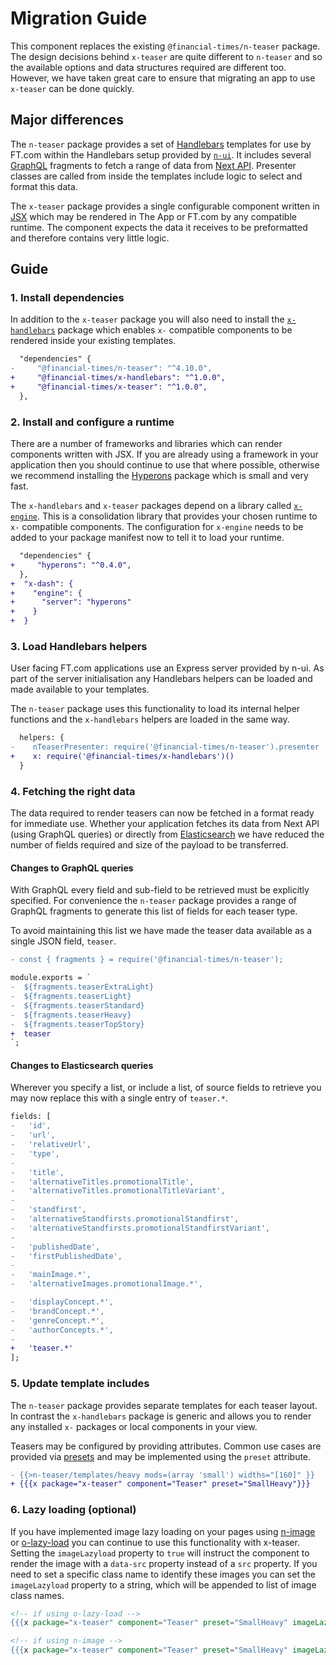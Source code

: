 # Migration Guide

This component replaces the existing `@financial-times/n-teaser` package. The design decisions behind `x-teaser` are quite different to `n-teaser` and so the available options and data structures required are different too. However, we have taken great care to ensure that migrating an app to use `x-teaser` can be done quickly.

## Major differences

The `n-teaser` package provides a set of [Handlebars] templates for use by FT.com within the Handlebars setup provided by [`n-ui`][n-ui]. It includes several [GraphQL] fragments to fetch a range of data from [Next API]. Presenter classes are called from inside the templates include logic to select and format this data.

The `x-teaser` package provides a single configurable component written in [JSX] which may be rendered in The App or FT.com by any compatible runtime. The component expects the data it receives to be preformatted and therefore contains very little logic.

[Handlebars]: https://handlebarsjs.com/
[n-ui]: https://github.com/Financial-Times/n-ui
[GraphQL]: https://graphql.org/
[Next API]: https://github.com/Financial-Times/next-api
[JSX]: https://jasonformat.com/wtf-is-jsx/

## Guide

### 1. Install dependencies

In addition to the `x-teaser` package you will also need to install the [`x-handlebars`][x-handlebars] package which enables `x-` compatible components to be rendered inside your existing templates.

```diff
  "dependencies" {
-     "@financial-times/n-teaser": "^4.10.0",
+     "@financial-times/x-handlebars": "^1.0.0",
+     "@financial-times/x-teaser": "^1.0.0",
  },
```

[x-handlebars]: https://github.com/Financial-Times/x-dash/tree/master/packages/x-handlebars

### 2. Install and configure a runtime

There are a number of frameworks and libraries which can render components written with JSX. If you are already using a framework in your application then you should continue to use that where possible, otherwise we recommend installing the [Hyperons](https://www.npmjs.com/package/hyperons) package which is small and very fast.

The `x-handlebars` and `x-teaser` packages depend on a library called [`x-engine`][x-engine]. This is a consolidation library that provides your chosen runtime to `x-` compatible components. The configuration for `x-engine` needs to be added to your package manifest now to tell it to load your runtime.

```diff
  "dependencies" {
+     "hyperons": "^0.4.0",
  },
+  "x-dash": {
+    "engine": {
+      "server": "hyperons"
+    }
+  }
```

[x-engine]: https://github.com/Financial-Times/x-dash/tree/master/packages/x-handlebars

### 3. Load Handlebars helpers

User facing FT.com applications use an Express server provided by n-ui. As part of the server initialisation any Handlebars helpers can be loaded and made available to your templates.

The `n-teaser` package uses this functionality to load its internal helper functions and the `x-handlebars` helpers are loaded in the same way.

```diff
  helpers: {
-    nTeaserPresenter: require('@financial-times/n-teaser').presenter
+    x: require('@financial-times/x-handlebars')()
  }
```

### 4. Fetching the right data

The data required to render teasers can now be fetched in a format ready for immediate use. Whether your application fetches its data from Next API (using GraphQL queries) or directly from [Elasticsearch] we have reduced the number of fields required and size of the payload to be transferred.

[Elasticsearch]: https://github.com/Financial-Times/next-es-interface/

#### Changes to GraphQL queries

With GraphQL every field and sub-field to be retrieved must be explicitly specified. For convenience the `n-teaser` package provides a range of GraphQL fragments to generate this list of fields for each teaser type.

To avoid maintaining this list we have made the teaser data available as a single JSON field, `teaser`.

```diff
- const { fragments } = require('@financial-times/n-teaser');

module.exports = `
-  ${fragments.teaserExtraLight}
-  ${fragments.teaserLight}
-  ${fragments.teaserStandard}
-  ${fragments.teaserHeavy}
-  ${fragments.teaserTopStory}
+  teaser
`;
```

#### Changes to Elasticsearch queries

Wherever you specify a list, or include a list, of source fields to retrieve you may now replace this with a single entry of `teaser.*`.

```diff
fields: [
-   'id',
-   'url',
-   'relativeUrl',
-   'type',
-
-   'title',
-   'alternativeTitles.promotionalTitle',
-   'alternativeTitles.promotionalTitleVariant',
-
-   'standfirst',
-   'alternativeStandfirsts.promotionalStandfirst',
-   'alternativeStandfirsts.promotionalStandfirstVariant',
-
-   'publishedDate',
-   'firstPublishedDate',
-
-   'mainImage.*',
-   'alternativeImages.promotionalImage.*',

-   'displayConcept.*',
-   'brandConcept.*',
-   'genreConcept.*',
-   'authorConcepts.*',
-
+   'teaser.*'
];
```

### 5. Update template includes

The `n-teaser` package provides separate templates for each teaser layout. In contrast the `x-handlebars` package is generic and allows you to render any installed `x-` packages or local components in your view.

Teasers may be configured by providing attributes. Common use cases are provided via [presets](../readme.md#presets) and may be implemented using the `preset` attribute.

```diff
- {{>n-teaser/templates/heavy mods=(array 'small') widths="[160]" }}
+ {{{x package="x-teaser" component="Teaser" preset="SmallHeavy"}}}
```

### 6. Lazy loading (optional)

If you have implemented image lazy loading on your pages using [n-image] or [o-lazy-load] you can continue to use this functionality with x-teaser. Setting the `imageLazyload` property to `true` will instruct the component to render the image with a `data-src` property instead of a `src` property. If you need to set a specific class name to identify these images you can set the `imageLazyload` property to a string, which will be appended to list of image class names.

```handlebars
<!-- if using o-lazy-load -->
{{{x package="x-teaser" component="Teaser" preset="SmallHeavy" imageLazyLoad="o-lazy-load"}}}

<!-- if using n-image -->
{{{x package="x-teaser" component="Teaser" preset="SmallHeavy" imageLazyLoad="n-image--lazy-loading"}}}
```

[n-image]: https://github.com/Financial-Times/n-image
[o-lazy-load]: https://github.com/Financial-Times/o-lazy-load/
